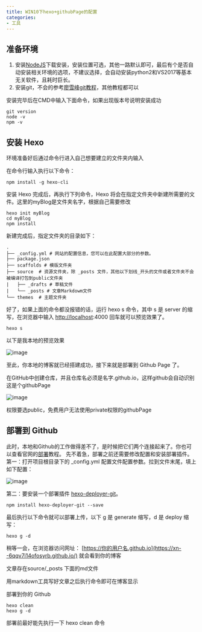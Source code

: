 ```yaml
---
title: WIN10下hexo+githubPage的配置
categories:
- 工具
---
```

## 准备环境

1. 安装[NodeJS](https://nodejs.org/en/)下载安装，安装位置可选，其他一路默认即可，最后有个是否自动安装相关环境的选项，不建议选择，会自动安装python2和VS2017等基本无关软件，且耗时巨长。
2. 安装git，不会的参考[廖雪峰git教程](https://www.liaoxuefeng.com/wiki/896043488029600)，其他教程都可以

安装完毕后在CMD中输入下面命令，如果出现版本号说明安装成功

```
git version
node -v
npm -v
```

## 安装 Hexo

环境准备好后通过命令行进入自己想要建立的文件夹内输入

在命令行输入执行以下命令：

```
npm install -g hexo-cli
```

安装 Hexo 完成后，再执行下列命令，Hexo 将会在指定文件夹中新建所需要的文件。这里的myBlog是文件夹名字，根据自己需要修改

```
hexo init myBlog
cd myBlog
npm install
```

新建完成后，指定文件夹的目录如下：

```
.
├── _config.yml # 网站的配置信息，您可以在此配置大部分的参数。 
├── package.json
├── scaffolds # 模版文件夹
├── source  # 资源文件夹，除 _posts 文件，其他以下划线_开头的文件或者文件夹不会被编译打包到public文件夹
|   ├── _drafts # 草稿文件
|   └── _posts # 文章Markdowm文件 
└── themes  # 主题文件夹
```

好了，如果上面的命令都没报错的话，运行 hexo s 命令，其中 s 是 server 的缩写，在浏览器中输入 [http://localhost](http://localhost/):4000 回车就可以预览效果了。

```
hexo s
```

以下是我本地的预览效果

![image](/hexo+githubPage的配置/本地配置hexo成功截图.jpg)

至此，你本地的博客就已经搭建成功，接下来就是部署到 Github Page 了。

在GitHub中创建仓库，并且仓库名必须是名字.github.io，这样github会自动识别这是个githubPage

![image](/hexo+githubPage的配置/创建GithubPage仓库截图.jpg)

权限要选public，免费用户无法使用private权限的githubPage

## 部署到 Github

此时，本地和Github的工作做得差不了，是时候把它们两个连接起来了。你也可以查看官网的[部署](https://hexo.io/zh-cn/docs/deployment)教程。
先不着急，部署之前还需要修改配置和安装部署插件。
第一：打开项目根目录下的 _config.yml 配置文件配置参数。拉到文件末尾，填上如下配置：

![image](/hexo+githubPage的配置/yml配置截图.jpg)

第二：要安装一个部署插件 [hexo-deployer-git](https://github.com/hexojs/hexo-deployer-git)。

```
npm install hexo-deployer-git --save
```

最后执行以下命令就可以部署上传，以下 g 是 generate 缩写，d 是 deploy 缩写：

```
hexo g -d
```

稍等一会，在浏览器访问网址： [https://你的用户名.github.io](https://xn--6qqv7i14ofosyrb.github.io/) 就会看到你的博客

文章存在source/_posts 下面的md文件

用markdown工具写好文章之后执行命令即可在博客显示

部署到你的 Github 

```
hexo clean
hexo g -d
```

部署前最好能先执行一下 hexo clean 命令



